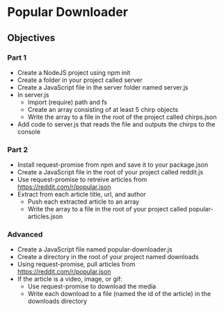 # Popular Downloader

## Objectives

### Part 1

* Create a NodeJS project using npm init
* Create a folder in your project called server
* Create a JavaScript file in the server folder named server.js
* In server.js
  * Import (require) path and fs
  * Create an array consisting of at least 5 chirp objects
  * Write the array to a file in the root of the project called chirps.json
* Add code to server.js that reads the file and outputs the chirps to the console

### Part 2

* Install request-promise from npm and save it to your package.json
* Create a JavaScript file in the root of your project called reddit.js
* Use request-promise to retreive articles from https://reddit.com/r/popular.json
* Extract from each article title, url, and author
  * Push each extracted article to an array
  * Write the array to a file in the root of your project called popular-articles.json

### Advanced

* Create a JavaScript file named popular-downloader.js
* Create a directory in the root of your project named downloads
* Using request-promise, pull articles from https://reddit.com/r/popular.json
* If the article is a video, image, or gif:
  * Use request-promise to download the media
  * Write each download to a file (named the id of the article) in the downloads directory
